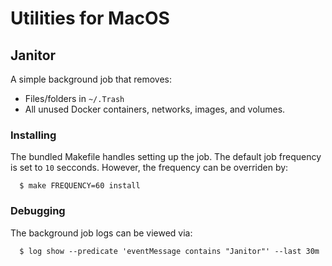 # Utilities for MacOS

## Janitor

A simple background job that removes:

  * Files/folders in `~/.Trash`
  * All unused Docker containers, networks, images, and volumes.

### Installing
The bundled Makefile handles setting up the job. The default job frequency is set to `10` secconds. However, the frequency can be overriden by:
```
  $ make FREQUENCY=60 install
```

### Debugging
The background job logs can be viewed via:
```
  $ log show --predicate 'eventMessage contains "Janitor"' --last 30m
```
